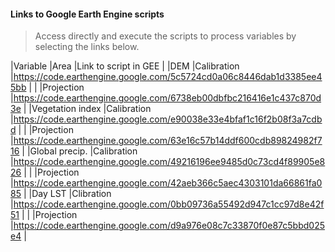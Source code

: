 #### Links to Google Earth Engine scripts
>Access directly and execute the scripts to process variables by selecting the links below.

|Variable         |Area          |Link to script in GEE |
|DEM              |Calibration   |https://code.earthengine.google.com/5c5724cd0a06c8446dab1d3385ee45bb |
|                 |Projection    |https://code.earthengine.google.com/6738eb00dbfbc216416e1c437c870d3e |
|Vegetation index |Calibration   |https://code.earthengine.google.com/e90038e33e4bfaf1c16f2b08f3a7cdbd |
|                 |Projection    |https://code.earthengine.google.com/63e16c57b14ddf600cdb89824982f716 |
|Global precip.   |Calibration   |https://code.earthengine.google.com/49216196ee9485d0c73cd4f89905e826 |
|                 |Projection    |https://code.earthengine.google.com/42aeb366c5aec4303101da66861fa085 |
|Day LST          |Clibration    |https://code.earthengine.google.com/0bb09736a55492d947c1cc97d8e42f51 |
|                 |Projection    |https://code.earthengine.google.com/d9a976e08c7c33870f0e87c5bbd025e4 |
